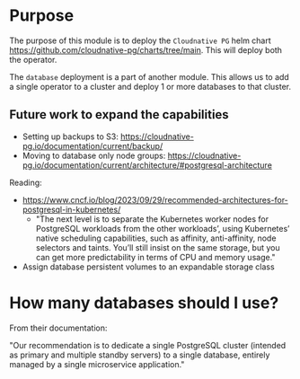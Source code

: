# Purpose
The purpose of this module is to deploy the `Cloudnative PG` helm chart <https://github.com/cloudnative-pg/charts/tree/main>.
This will deploy both the operator.

The `database` deployment is a part of another module. This allows us to add a single
operator to a cluster and deploy 1 or more databases to that cluster.


## Future work to expand the capabilities
- Setting up backups to S3: https://cloudnative-pg.io/documentation/current/backup/
- Moving to database only node groups: https://cloudnative-pg.io/documentation/current/architecture/#postgresql-architecture


Reading:
- https://www.cncf.io/blog/2023/09/29/recommended-architectures-for-postgresql-in-kubernetes/
  - "The next level is to separate the Kubernetes worker nodes for PostgreSQL workloads from the other workloads’, using Kubernetes’ native scheduling capabilities, such as affinity, anti-affinity, node selectors and taints. You’ll still insist on the same storage, but you can get more predictability in terms of CPU and memory usage."
- Assign database persistent volumes to an expandable storage class


# How many databases should I use?

From their documentation:

"Our recommendation is to dedicate a single PostgreSQL cluster (intended as primary and multiple standby servers) to a single database, entirely managed by a single microservice application."